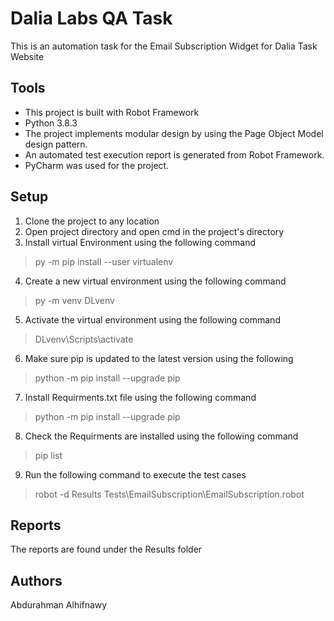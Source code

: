 # Dalia Labs QA Task
This is an automation task for the Email Subscription Widget for Dalia Task Website

## Tools
* This project is built with Robot Framework
* Python 3.8.3
* The project implements modular design by using the Page Object Model design pattern.
* An automated test execution report is generated from Robot Framework.
* PyCharm was used for the project.

## Setup
1. Clone the project to any location
2. Open project directory and open cmd in the project's directory
3. Install virtual Environment using the following command
> py -m pip install --user virtualenv
4. Create a new virtual environment using the following command
> py -m venv DLvenv
5. Activate the virtual environment using the following command
> DLvenv\Scripts\activate
6. Make sure pip is updated to the latest version using the following
> python -m pip install --upgrade pip
7. Install Requirments.txt file using the following command
> python -m pip install --upgrade pip
8. Check the Requirments are installed using the following command
> pip list
9. Run the following command to execute the test cases
> robot -d Results Tests\EmailSubscription\EmailSubscription.robot


## Reports
The reports are found under the Results folder

## Authors
Abdurahman Alhifnawy
